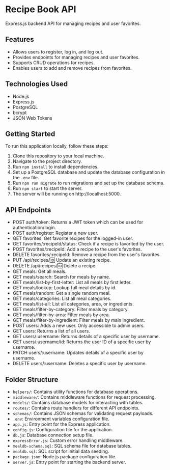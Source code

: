# Recipe Book API

Express.js backend API for managing recipes and user favorites.

## Features

- Allows users to register, log in, and log out.
- Provides endpoints for managing recipes and user favorites.
- Supports CRUD operations for recipes.
- Enables users to add and remove recipes from favorites.

## Technologies Used

- Node.js
- Express.js
- PostgreSQL
- bcrypt
- JSON Web Tokens

## Getting Started

To run this application locally, follow these steps:

1. Clone this repository to your local machine.
2. Navigate to the project directory.
3. Run `npm install` to install dependencies.
4. Set up a PostgreSQL database and update the database configuration in the `.env` file.
5. Run `npm run migrate` to run migrations and set up the database schema.
6. Run `npm start` to start the server.
7. The server will be running on http://localhost:5000.

## API Endpoints

- POST auth/token: Returns a JWT token which can be used for authentication/login.
- POST auth/register: Register a new user.
- GET favorites: Get favorite recipes for the logged-in user.
- GET favorites/:recipeId/status: Check if a recipe is favorited by the user.
- POST favorites/:recipeId: Add a recipe to the user's favorites.
- DELETE favorites/:recipeId: Remove a recipe from the user's favorites.
- PUT /api/recipes/:id: Update an existing recipe.
- DELETE /api/recipes/:id: Delete a recipe.
- GET meals: Get all meals.
- GET meals/search: Search for meals by name.
- GET meals/list-by-first-letter: List all meals by first letter.
- GET meals/lookup: Lookup full meal details by id.
- GET meals/random: Get a single random meal.
- GET meals/categories: List all meal categories.
- GET meals/list-all: List all categories, area, or ingredients.
- GET meals/filter-by-category: Filter meals by category.
- GET meals/filter-by-area: Filter meals by area.
- GET meals/filter-by-ingredient: Filter meals by main ingredient.
- POST users: Adds a new user. Only accessible to admin users.
- GET users: Returns a list of all users.
- GET users/:username: Returns details of a specific user by username.
- GET users/:username/id: Returns the user ID of a specific user by username.
- PATCH users/:username: Updates details of a specific user by username.
- DELETE users/:username: Deletes a specific user by username.

## Folder Structure

- `helpers/`: Contains utility functions for database operations.
- `middleware/`: Contains middleware functions for request processing.
- `models/`: Contains database models for interacting with tables.
- `routes/`: Contains route handlers for different API endpoints.
- `schemas/`: Contains JSON schemas for validating request payloads.
- `.env`: Environment variables configuration file.
- `app.js`: Entry point for the Express application.
- `config.js`: Configuration file for the application.
- `db.js`: Database connection setup file.
- `expressError.js`: Custom error handling middleware.
- `mealdb-schema.sql`: SQL schema file for database tables.
- `mealdb.sql`: SQL script for initial data seeding.
- `package.json`: Node.js package configuration file.
- `server.js`: Entry point for starting the backend server.
